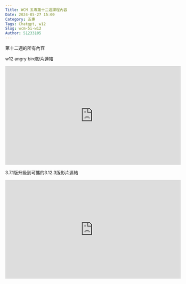 ```yaml
---
Title: WCM 五專第十二週課程內容
Date: 2024-05-27 15:00
Category: 五專
Tags: Chatgpt, w12
Slug: wcm-5i-w12
Author: 51233105
---
```


第十二週的所有內容

<!-- PELICAN_END_SUMMARY -->

w12 angry bird影片連結

<iframe width="560" height="315" src="https://www.youtube.com/embed/UKuNcRx9SOE?si=3kR1FoyT3i3BmVBp" title="YouTube video player" frameborder="0" allow="accelerometer; autoplay; clipboard-write; encrypted-media; gyroscope; picture-in-picture; web-share" referrerpolicy="strict-origin-when-cross-origin" allowfullscreen></iframe>

3.7.1版升級到可攜的3.12.3版影片連結

<iframe width="560" height="315" src="https://www.youtube.com/embed/mRwZsushWws?si=_R7TEls8XTEWZwK-" title="YouTube video player" frameborder="0" allow="accelerometer; autoplay; clipboard-write; encrypted-media; gyroscope; picture-in-picture; web-share" referrerpolicy="strict-origin-when-cross-origin" allowfullscreen></iframe>